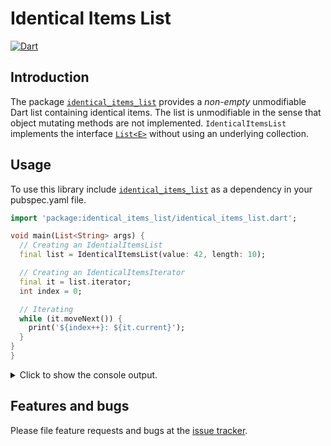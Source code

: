 
# Identical Items List
[![Dart](https://github.com/simphotonics/identical_items_list/actions/workflows/dart.yml/badge.svg)](https://github.com/simphotonics/identical_items_list/actions/workflows/dart.yml)

## Introduction

The package [`identical_items_list`][identical_items_list] provides
a *non-empty* unmodifiable Dart list containing identical
items. The list is unmodifiable in the sense that object mutating methods
are not implemented. `IdenticalItemsList` implements the interface
[`List<E>`][List]
without using an underlying collection.


## Usage

To use this library include [`identical_items_list`][identical_items_list]
as a dependency in your pubspec.yaml file.


```Dart
import 'package:identical_items_list/identical_items_list.dart';

void main(List<String> args) {
  // Creating an IdentialItemsList
  final list = IdenticalItemsList(value: 42, length: 10);

  // Creating an IdenticalItemsIterator
  final it = list.iterator;
  int index = 0;

  // Iterating
  while (it.moveNext()) {
    print('${index++}: ${it.current}');
  }
}
}
```

<details> <summary> Click to show the console output. </summary>

```Console
$ dart example/bin/iterator_example.dart
0: 42
1: 42
2: 42
3: 42
4: 42
5: 42
6: 42
7: 42
8: 42
9: 42
```
</details>


## Features and bugs

Please file feature requests and bugs at the [issue tracker].

[issue tracker]: https://github.com/simphotonics/identical_items_list/issues

[collections]: https://api.dart.dev/stable/dart-collection/dart-collection-library.html

[example]: https://github.com/simphotonics/identical_items_list/tree/main/example

[identical_items_list]: https://pub.dev/packages/identical_items_list

[IdenticalItemsList]: https://pub.dev/documentation/identical_items_list/latest/identical_items_list/IdenticalItemsList-class.html

[IdenticalItemsIterable]: https://pub.dev/documentation/identical_items_list/latest/identical_items_list/IdenticalItemsIterable-class.html

[IdenticalItemsIterator]: https://pub.dev/documentation/identical_items_list/latest/identical_items_list/IdenticalItemsIterator-class.html

[List]:https://api.dart.dev/dart-core/List-class.html